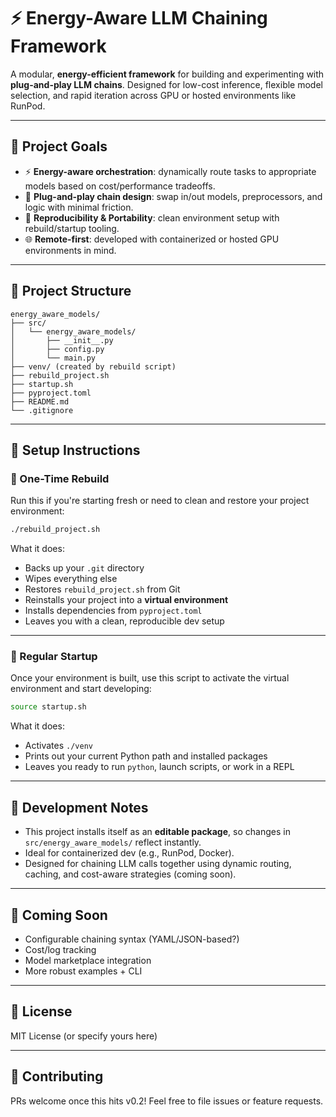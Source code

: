 # ⚡ Energy-Aware LLM Chaining Framework

A modular, **energy-efficient framework** for building and experimenting with **plug-and-play LLM chains**. Designed for low-cost inference, flexible model selection, and rapid iteration across GPU or hosted environments like RunPod.

---

## 🚀 Project Goals

- ⚡ **Energy-aware orchestration**: dynamically route tasks to appropriate models based on cost/performance tradeoffs.
- 🧱 **Plug-and-play chain design**: swap in/out models, preprocessors, and logic with minimal friction.
- 🔄 **Reproducibility & Portability**: clean environment setup with rebuild/startup tooling.
- 🌐 **Remote-first**: developed with containerized or hosted GPU environments in mind.

---

## 📁 Project Structure

```
energy_aware_models/
├── src/
│   └── energy_aware_models/
│       ├── __init__.py
│       ├── config.py
│       └── main.py
├── venv/ (created by rebuild script)
├── rebuild_project.sh
├── startup.sh
├── pyproject.toml
├── README.md
└── .gitignore
```

---

## 🧰 Setup Instructions

### 🔄 One-Time Rebuild

Run this if you're starting fresh or need to clean and restore your project environment:

```bash
./rebuild_project.sh
```

What it does:

- Backs up your `.git` directory
- Wipes everything else
- Restores `rebuild_project.sh` from Git
- Reinstalls your project into a **virtual environment**
- Installs dependencies from `pyproject.toml`
- Leaves you with a clean, reproducible dev setup

---

### 🔁 Regular Startup

Once your environment is built, use this script to activate the virtual environment and start developing:

```bash
source startup.sh
```

What it does:

- Activates `./venv`
- Prints out your current Python path and installed packages
- Leaves you ready to run `python`, launch scripts, or work in a REPL

---

## 🧪 Development Notes

- This project installs itself as an **editable package**, so changes in `src/energy_aware_models/` reflect instantly.
- Ideal for containerized dev (e.g., RunPod, Docker).
- Designed for chaining LLM calls together using dynamic routing, caching, and cost-aware strategies (coming soon).

---

## 📌 Coming Soon

- Configurable chaining syntax (YAML/JSON-based?)
- Cost/log tracking
- Model marketplace integration
- More robust examples + CLI

---

## 📄 License

MIT License (or specify yours here)

---

## 🤝 Contributing

PRs welcome once this hits v0.2! Feel free to file issues or feature requests.

